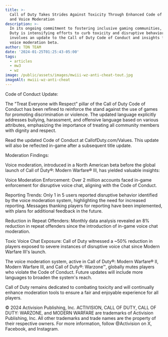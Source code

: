 ```yaml
---
title: >-
  Call of Duty Takes Strides Against Toxicity Through Enhanced Code of Conduct
  and Voice Moderation
description: >-
  In its ongoing commitment to fostering inclusive gaming communities, Call of
  Duty is intensifying efforts to curb toxicity and disruptive behavior. This
  involves an update to the Call of Duty Code of Conduct and insights from the
  voice moderation beta.
author: TDN TEAM
date: '2024-01-25T01:25:43-05:00'
tags:
  - articles
  - mw3
  - wz
image: /public/assets/images/mwiii-wz-anti-cheat-tout.jpg
imageAlt: mwiii-wz-anti-cheat
---
```

Code of Conduct Update:



The "Treat Everyone with Respect" pillar of the Call of Duty Code of Conduct has been refined to reinforce the stand against the use of games for promoting discrimination or violence. The updated language explicitly addresses bullying, harassment, and offensive language based on various attributes, emphasizing the importance of treating all community members with dignity and respect.



Read the updated Code of Conduct at CallofDuty.com/Values. This update will also be reflected in-game after a subsequent title update.



Moderation Findings:



Voice moderation, introduced in a North American beta before the global launch of Call of Duty®: Modern Warfare® III, has yielded valuable insights:



Voice Moderation Enforcement: Over 2 million accounts faced in-game enforcement for disruptive voice chat, aligning with the Code of Conduct.



Reporting Trends: Only 1 in 5 users reported disruptive behavior identified by the voice moderation system, highlighting the need for increased reporting. Messages thanking players for reporting have been implemented, with plans for additional feedback in the future.



Reduction in Repeat Offenders: Monthly data analysis revealed an 8% reduction in repeat offenders since the introduction of in-game voice chat moderation.



Toxic Voice Chat Exposure: Call of Duty witnessed a ~50% reduction in players exposed to severe instances of disruptive voice chat since Modern Warfare III's launch.



The voice moderation system, active in Call of Duty®: Modern Warfare® II, Modern Warfare III, and Call of Duty®: Warzone™, globally mutes players who violate the Code of Conduct. Future updates will include more languages to broaden the system's reach.



Call of Duty remains dedicated to combating toxicity and will continually enhance moderation tools to ensure a fair and enjoyable experience for all players.



© 2024 Activision Publishing, Inc. ACTIVISION, CALL OF DUTY, CALL OF DUTY: WARZONE, and MODERN WARFARE are trademarks of Activision Publishing, Inc. All other trademarks and trade names are the property of their respective owners. For more information, follow @Activision on X, Facebook, and Instagram.
